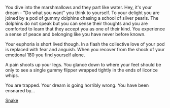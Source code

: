 You dive into the marshmallows and they part like water. Hey, it's your dream - "Do what you want" you 
think to yourself. To your delight you are joined by a pod of gummy dolphins chasing a school of 
silver pearls. The dolphins do not speak but you can sense their thoughts and you are comforted to 
learn that they accept you as one of their kind. You experience a sense of peace and belonging like 
you have never before known. 

Your euphoria is short lived though. In a flash the collective love of your pod is replaced with fear and anguish.
When you recover from the shock of your emotional 180 you find yourself alone.

A pain shoots up your legs. You glance down to where your feet should be only to see a single gummy 
flipper wrapped tightly in the ends of licorice whips.

You are trapped. Your dream is going horribly wrong. You have been ensnared by... 

[Snake](../dream/swim/snake/snake.md)
